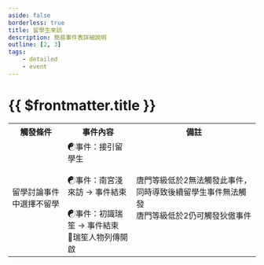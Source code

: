 ```yaml
---
aside: false
borderless: true
title: 留學生來訪
description: 簡易事件表詳細說明
outline: [2, 3]
tags:
    - detailed
    - event
---
```


# {{ $frontmatter.title }}

<Table class="timeline-table">
    <tr class="timeline-header">
        <th>觸發條件</th>
        <th>事件內容</th>
        <th>備註</th>
    </tr>
	<tr>
		<td>留學討論事件中選擇不留學</td>
		<td>
			<span title="心相-15">☯事件：接引留學生</span> <br>
			<br>
			<span title="名聲+2、心相+20">☯事件：南宮淺來訪 → 事件結束</span> <br>
			<br>
			<span title="心相+20">☯事件：初識瑞笙 → 事件結束</span> <br>
			📖瑞笙人物列傳開啟<br>
		</td>
		<td>
			唐門等級低於2無法觸發此事件，同時導致後續留學生事件無法觸發 <br>
			唐門等級低於2仍可觸發狄傲事件 <br>
		</td>
	</tr>
</table>
